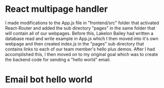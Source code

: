 # React multipage handler
I made modifications to the App.js file in "frontend/src" folder that activated React-Router and added the sub directory "pages" in the same folder that will contain all of our webpages. Before this, Lakelon Bailey had written a database read and write example in App.js which I then moved into it's own webpage and then created index.js in the "pages" sub directory that contains links to each of our team member's hello plus demos. After I had accomplished this, I then moved on to my original goal which was to create the backend code for sending a "hello world" email.

# Email bot hello world
